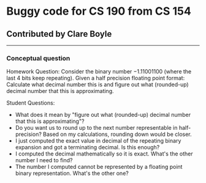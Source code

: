 # Buggy code for CS 190 from CS 154

## Contributed by Clare Boyle
-----

### Conceptual question

Homework Question: Consider the binary number −1.11001100 (where the last 4 bits keep repeating). Given a half precision floating point format: Calculate what decimal number this is and figure out what (rounded-up) decimal
number that this is approximating.

Student Questions: 
* What does it mean by "figure out what (rounded-up) decimal number that this is approximating"?
* Do you want us to round up to the next number representable in half-precision? Based on my calculations, rounding down would be closer.
* I just computed the exact value in decimal of the repeating binary expansion and got a terminating decimal. Is this enough?
* I computed the decimal mathematically so it is exact. What's the other number I need to find?
* The number I computed cannot be represented by a floating point binary representation. What's the other one?
